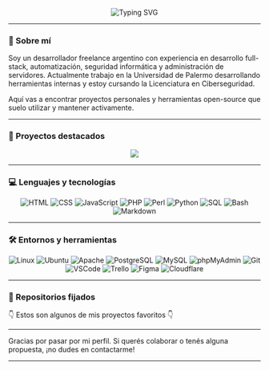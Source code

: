 <p align="center">
  <img src="https://readme-typing-svg.herokuapp.com?center=true&vCenter=true&lines=Hola!+Soy+Santiago+Casals;Desarrollador+Web+Full-Stack" alt="Typing SVG" />
</p>

---

### 👋 Sobre mí

Soy un desarrollador freelance argentino con experiencia en desarrollo full-stack, automatización, seguridad informática y administración de servidores. Actualmente trabajo en la Universidad de Palermo desarrollando herramientas internas y estoy cursando la Licenciatura en Ciberseguridad.

Aquí vas a encontrar proyectos personales y herramientas open-source que suelo utilizar y mantener activamente.

---

### 🚀 Proyectos destacados

<p align="center">
  <a href="https://github.com/casals-ar/proxy.casals.ar">
    <img src="https://img.shields.io/badge/Proxy_Manager-blue?style=for-the-badge">
  </a>
</p>

---

### 💻 Lenguajes y tecnologías

<p align="center">
  <!-- Lenguajes -->
  <img alt="HTML" src="https://img.shields.io/badge/HTML-E34F26.svg?logo=html5&logoColor=white">
  <img alt="CSS" src="https://img.shields.io/badge/CSS-1572B6.svg?logo=css3&logoColor=white">
  <img alt="JavaScript" src="https://img.shields.io/badge/JavaScript-F7DF1E.svg?logo=javascript&logoColor=black">
  <img alt="PHP" src="https://img.shields.io/badge/PHP-777BB4.svg?logo=php&logoColor=white">
  <img alt="Perl" src="https://custom-icon-badges.demolab.com/badge/Perl-39457E.svg?logo=perl&logoColor=white">
  <img alt="Python" src="https://img.shields.io/badge/Python-3776AB.svg?logo=python&logoColor=white">
  <img alt="SQL" src="https://custom-icon-badges.demolab.com/badge/SQL-025E8C.svg?logo=database&logoColor=white">
  <img alt="Bash" src="https://img.shields.io/badge/Bash-121011.svg?logo=gnu-bash&logoColor=white">
  <img alt="Markdown" src="https://img.shields.io/badge/Markdown-000000.svg?logo=markdown&logoColor=white">
</p>

---

### 🛠️ Entornos y herramientas

<p align="center">
  <img alt="Linux" src="https://img.shields.io/badge/Linux-FCC624.svg?logo=linux&logoColor=black">
  <img alt="Ubuntu" src="https://img.shields.io/badge/Ubuntu-E95420.svg?logo=ubuntu&logoColor=white">
  <img alt="Apache" src="https://img.shields.io/badge/Apache-D22128.svg?logo=apache&logoColor=white">
  <img alt="PostgreSQL" src="https://img.shields.io/badge/PostgreSQL-4169E1.svg?logo=postgresql&logoColor=white">
  <img alt="MySQL" src="https://img.shields.io/badge/MySQL-4479A1.svg?logo=mysql&logoColor=white">
  <img alt="phpMyAdmin" src="https://img.shields.io/badge/phpMyAdmin-FD7800.svg?logo=phpmyadmin&logoColor=white">
  <img alt="Git" src="https://img.shields.io/badge/Git-F05033.svg?logo=git&logoColor=white">
  <img alt="VSCode" src="https://img.shields.io/badge/VSCode-0078D7.svg?logo=visual-studio-code&logoColor=white">
  <img alt="Trello" src="https://img.shields.io/badge/Trello-0052CC.svg?logo=trello&logoColor=white">
  <img alt="Figma" src="https://img.shields.io/badge/Figma-F24E1E.svg?logo=figma&logoColor=white">
  <img alt="Cloudflare" src="https://img.shields.io/badge/Cloudflare-F38020.svg?logo=cloudflare&logoColor=white">
</p>

---

### 📌 Repositorios fijados

👇 Estos son algunos de mis proyectos favoritos 👇

---

Gracias por pasar por mi perfil. Si querés colaborar o tenés alguna propuesta, ¡no dudes en contactarme!

---

